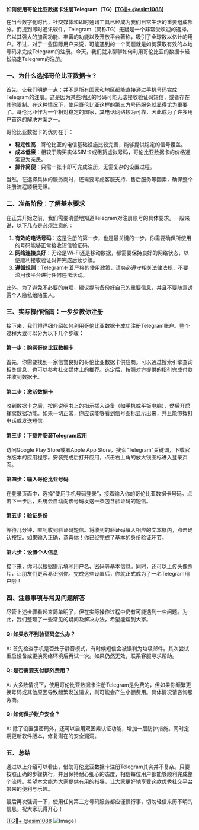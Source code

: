 **如何使用哥伦比亚数据卡注册Telegram（TG）[[TG💪+ @esim1088](https://t.me/s/esim1088)]**

在当今数字化时代，社交媒体和即时通讯工具已经成为我们日常生活的重要组成部分。而提到即时通讯软件，Telegram（简称TG）无疑是一个非常受欢迎的选择。它以其强大的加密功能、丰富的功能以及开放平台著称，吸引了全球数以亿计的用户。不过，对于一些国际用户来说，可能遇到的一个问题就是如何获取有效的本地号码来完成Telegram的注册。今天，我们就来聊聊如何利用哥伦比亚的数据卡轻松搞定Telegram的注册。

### 一、为什么选择哥伦比亚数据卡？

首先，让我们明确一点：并不是所有国家和地区都能直接通过手机号码完成Telegram的注册。这是因为某些地区的号码可能无法接收验证码短信，或者存在其他限制。在这种情况下，使用哥伦比亚这样的第三方号码服务就显得尤为重要了。哥伦比亚作为一个相对稳定的国家，其电话网络较为可靠，因此成为了许多用户首选的解决方案之一。

哥伦比亚数据卡的优势在于：
- **稳定性高**：哥伦比亚的电信基础设施比较完善，能够提供稳定的信号覆盖。
- **成本低廉**：相较于购买实体SIM卡或租赁虚拟号码，哥伦比亚数据卡的价格通常更为亲民。
- **操作简便**：只需一张卡即可完成注册，无需复杂的设置过程。

当然，在选择具体的服务商时，还需要考虑客服支持、售后服务等因素，确保整个注册流程顺畅无阻。

### 二、准备阶段：了解基本要求

在正式开始之前，我们需要清楚地知道Telegram对注册账号的具体要求。一般来说，以下几点是必须注意的：

1. **有效的电话号码**：这是注册的第一步，也是最关键的一步。你需要确保所使用的号码能够正常接收短信验证码。
2. **网络连接良好**：无论是Wi-Fi还是移动数据，都需要保持良好的网络状态，以便顺利接收验证码并完成后续步骤。
3. **遵循规则**：Telegram有着严格的使用政策，请务必遵守相关法律法规，不要滥用该平台进行任何违法活动。

此外，为了避免不必要的麻烦，建议提前备份好自己的重要信息，并且不要随意透露个人隐私给陌生人。

### 三、实际操作指南：一步步教你注册

接下来，我们将详细介绍如何利用哥伦比亚数据卡成功注册Telegram账户。整个过程大致可以分为以下几个步骤：

#### 第一步：购买哥伦比亚数据卡

首先，你需要找到一家信誉良好的哥伦比亚数据卡供应商。可以通过搜索引擎查询相关信息，也可以参考社交媒体上的推荐。选定后，按照对方提供的指引完成付款并收到数据卡。

#### 第二步：激活数据卡

收到数据卡之后，按照说明书上的指示插入设备（如手机或平板电脑），然后开启蜂窝数据功能。如果一切正常，你应该能够看到信号图标显示出来，并且能够拨打电话或发送短信。

#### 第三步：下载并安装Telegram应用

访问Google Play Store或者Apple App Store，搜索“Telegram”关键词，下载官方版本的应用程序。安装完成后打开应用，点击右上角的放大镜图标进入登录页面。

#### 第四步：输入哥伦比亚号码

在登录页面中，选择“使用手机号码登录”，接着输入你的哥伦比亚数据卡号码。点击下一步后，系统会自动向该号码发送一条包含验证码的短信。

#### 第五步：验证身份

等待几分钟，直到收到验证码短信。将收到的验证码填入相应的文本框内，点击确认按钮。如果输入正确，恭喜你！你已经完成了基本的身份验证环节。

#### 第六步：设置个人信息

接下来，你可以根据提示填写用户名、密码等基本信息。同时，还可以上传头像照片，让朋友们更容易识别你。完成这些设置后，你就正式成为了一名Telegram用户啦！

### 四、注意事项与常见问题解答

尽管上述步骤看起来简单明了，但在实际操作过程中仍有可能遇到一些问题。为此，我们整理了一些常见的疑问及解决办法，希望能帮到大家。

#### Q: 如果收不到验证码怎么办？
A: 首先检查手机是否处于静音模式，有时候短信会被误判为垃圾邮件。其次尝试重启设备或更换网络环境后再试一次。如果仍然无效，联系客服寻求帮助。

#### Q: 是否需要支付额外费用？
A: 大多数情况下，使用哥伦比亚数据卡注册Telegram是免费的，但如果你频繁更换号码或其他原因导致频繁发送请求，则可能会产生小额费用。具体情况请咨询服务商。

#### Q: 如何保护账户安全？
A: 除了设置强密码外，还可以启用双因素认证功能，增加一层防护措施。同时定期更新软件版本，修复潜在的安全漏洞。

### 五、总结

通过以上介绍可以看出，借助哥伦比亚数据卡注册Telegram其实并不复杂。只要按照正确的步骤执行，并且保持耐心细心的态度，相信每位用户都能够顺利完成整个流程。希望本文能为大家提供有用的指导，让大家更好地享受这款优秀社交平台带来的便利与乐趣。

最后再次强调一下，使用任何第三方号码服务都应谨慎行事，切勿轻信来历不明的信息。祝大家玩得开心！

[[TG💪+ @esim1088](https://t.me/s/esim1088) ![Image](https://i.postimg.cc/4NQfJmqS/Snipaste-2025-05-13-00-14-12.png)]